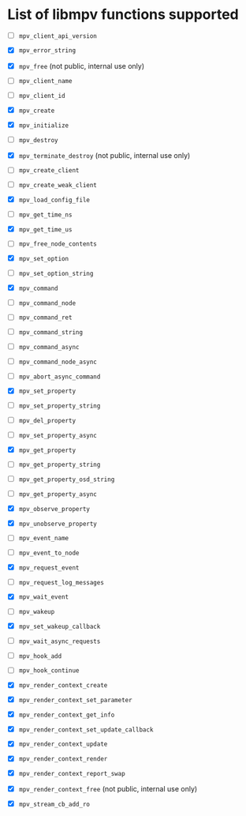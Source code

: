# List of libmpv functions supported

- [ ] `mpv_client_api_version`
- [X] `mpv_error_string`
- [X] `mpv_free` (not public, internal use only)
- [ ] `mpv_client_name`
- [ ] `mpv_client_id`

- [X] `mpv_create`
- [X] `mpv_initialize`
- [ ] `mpv_destroy`
- [X] `mpv_terminate_destroy` (not public, internal use only)
- [ ] `mpv_create_client`
- [ ] `mpv_create_weak_client`

- [X] `mpv_load_config_file`

- [ ] `mpv_get_time_ns`
- [X] `mpv_get_time_us`

- [ ] `mpv_free_node_contents`

- [X] `mpv_set_option`
- [ ] `mpv_set_option_string`

- [X] `mpv_command`
- [ ] `mpv_command_node`
- [ ] `mpv_command_ret`
- [ ] `mpv_command_string`
- [ ] `mpv_command_async`
- [ ] `mpv_command_node_async`
- [ ] `mpv_abort_async_command`

- [X] `mpv_set_property`
- [ ] `mpv_set_property_string`
- [ ] `mpv_del_property`
- [ ] `mpv_set_property_async`
- [X] `mpv_get_property`
- [ ] `mpv_get_property_string`
- [ ] `mpv_get_property_osd_string`
- [ ] `mpv_get_property_async`
- [X] `mpv_observe_property`
- [X] `mpv_unobserve_property`

- [ ] `mpv_event_name`
- [ ] `mpv_event_to_node`
- [X] `mpv_request_event`
- [ ] `mpv_request_log_messages`
- [X] `mpv_wait_event`
- [ ] `mpv_wakeup`
- [X] `mpv_set_wakeup_callback`
- [ ] `mpv_wait_async_requests`

- [ ] `mpv_hook_add`
- [ ] `mpv_hook_continue`

- [X] `mpv_render_context_create`
- [X] `mpv_render_context_set_parameter`
- [X] `mpv_render_context_get_info`
- [X] `mpv_render_context_set_update_callback`
- [X] `mpv_render_context_update`
- [X] `mpv_render_context_render`
- [X] `mpv_render_context_report_swap`
- [X] `mpv_render_context_free` (not public, internal use only)

- [X] `mpv_stream_cb_add_ro`
